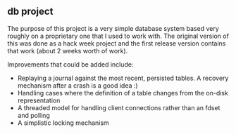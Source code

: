 ## db project
The purpose of this project is a very simple database system based very roughly on a proprietary one that I used to work with.
The original version of this was done as a hack week project and the first release version contains that work (about 2 weeks worth of work).

Improvements that could be added include:
- Replaying a journal against the most recent, persisted tables.  A recovery mechanism after a crash is a good idea :)
- Handling cases where the definition of a table changes from the on-disk representation
- A threaded model for handling client connections rather than an fdset and polling
- A simplistic locking mechanism
